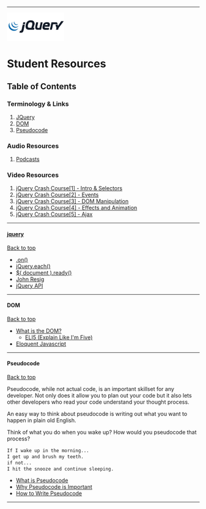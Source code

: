 <!-- [Return to Home](../../../README.md) -->

<hr>

<img src="../../00-admin-resources/assets/images/jquery.png" alt="jquery" height="75"> 

# Student Resources

## Table of Contents

### Terminology & Links

01. [JQuery](#jquery)
02. [DOM](#dom)
03. [Pseudocode](#pseudocode)

### Audio Resources
01. [Podcasts](podcasts.md)

### Video Resources
01. [jQuery Crash Course[1] - Intro & Selectors](https://www.youtube.com/watch?v=3nrLc_JOF7k)
02. [jQuery Crash Course[2] - Events](https://www.youtube.com/watch?v=VlWsJHsVb-E)
03. [jQuery Crash Course[3] - DOM Manipulation](https://www.youtube.com/watch?v=q4FWSdX55ls)
04. [jQuery Crash Course[4] - Effects and Animation](https://www.youtube.com/watch?v=kVc_XfZY0vI)
05. [jQuery Crash Course[5] - Ajax](https://www.youtube.com/watch?v=eR3rcalj06Q)

<hr>

#### [jquery](https://en.wikipedia.org/wiki/JQuery)
[Back to top](#student-resources)

* [.on()](http://api.jquery.com/on/)
* [jQuery.each()](http://api.jquery.com/jquery.each/)
* [$( document ).ready()](https://learn.jquery.com/using-jquery-core/document-ready/)
* [John Resig](https://en.wikipedia.org/wiki/John_Resig)
* [jQuery API](https://api.jquery.com/)

<hr>

#### DOM

[Back to top](#student-resources)

* [What is the DOM?](https://developer.mozilla.org/en-US/docs/Web/API/Document_Object_Model/Introduction)
    * [ELI5 (Explain Like I'm Five)](https://www.reddit.com/r/learnprogramming/comments/1z5slz/can_someone_eli5_the_dom_document_object_model/)
* [Eloquent Javascript](https://eloquentjavascript.net/14_dom.html)

<hr>

#### Pseudocode

[Back to top](#student-resources)

Pseudocode, while not actual code, is an important skillset for any developer. Not only does it allow you to plan out your code but it also lets other developers who read your code understand your thought process.

An easy way to think about pseudocode is writing out what you want to happen in plain old English.

Think of what you do when you wake up? How would you pseudocode that process?

```
If I wake up in the morning...
I get up and brush my teeth.
if not...
I hit the snooze and continue sleeping.
```
* [What is Pseudocode](https://www.vikingcodeschool.com/software-engineering-basics/what-is-pseudo-coding)
* [Why Pseudocode is Important](https://medium.freecodecamp.org/the-importance-of-pseudo-code-in-searching-for-solutions-f6d5b5d77a83)
* [How to Write Pseudocode](https://kopywritingkourse.com/guides/how-to-write-pseudocode/)

<hr>